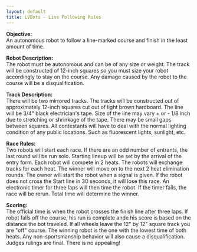 ```yaml
---
layout: default
title: LVBots - Line Following Rules
---
```


<p><b>Objective:</b><br>
</span> An autonomous robot to follow a line-marked course and finish in the least amount of time.&nbsp; </p>

<p><b>Robot Description:</b><br>
The robot must be autonomous and can be of any size or weight. The track will be constructed of 12-inch squares so you must size your robot accordingly to stay on the course. Any damage caused by the robot to the course will be a disqualification. </p>

<p><b>Track Description:</b><br>
</span>There will be two mirrored tracks. The tracks will be constructed out of approximately 12-inch squares cut out of light brown hardboard. The line will be 3/4" black electrician's tape. Size of the line may vary + or - 1/8 inch due to stretching or shrinkage of the tape. There may be small gaps between squares. All contestants will have to deal with the normal lighting condition of any public locations. Such as fluorescent lights, sunlight, etc. </p>

<p><b>Race Rules:</b><br>
Two robots will start each race. If there are an odd number of entrants, the last round will be run solo. Starting lineup will be set by the arrival of the entry form. Each robot will compete in 2 heats. The robots will exchange tracks for each heat. The winner will move on to the next 2 heat elimination rounds. The owner will start the robot when a signal is given. If the robot does not cross the Start line in 30 seconds, it will lose this race. An electronic timer for three laps will then time the robot. If the timer fails, the race will be rerun. Total time will determine the winner. </p>

<p><b>Scoring:</b> <br>
The official time is when the robot crosses the finish line after three laps. If robot falls off the course, his run is complete ande his score is based on the distance the bot traveled. If all wheels leave the 12&quot; by 12&quot; square track you are &quot;off&quot; course. The winning robot is the one with the lowest time of both heats. Any non-sportsmanship behavior will also cause a disqualification. Judges rulings are final. There is no appealing! </p>
